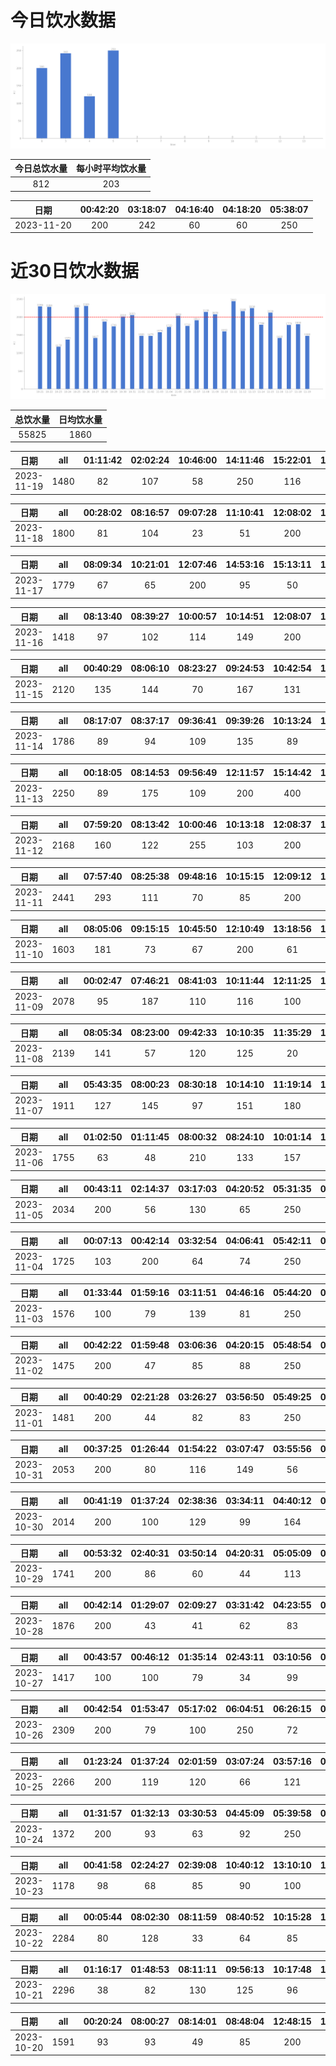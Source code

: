 # 今日饮水数据

<div align=center>
<img src="today.png" style="zoom: 100%;" />

| 今日总饮水量 | 每小时平均饮水量 |
| :----: | :----: |
| 812 | 203 |
</div>

| 日期 | 00:42:20 | 03:18:07 | 04:16:40 | 04:18:20 | 05:38:07 |
| :----: | :----: | :----: | :----: | :----: | :----: |
| 2023-11-20 | 200 | 242 | 60 | 60 | 250 |

# 近30日饮水数据

<div align=center>
<img src="30.png"style="zoom: 100%;" />

| 总饮水量 | 日均饮水量 |
| :----: | :----: |
| 55825 | 1860 |
</div>

| 日期 | all | 01:11:42 | 02:02:24 | 10:46:00 | 14:11:46 | 15:22:01 | 15:30:30 | 16:21:32 | 18:03:57 | 20:40:05 | 21:02:26 | 23:20:45 |
| :----: | :----: | :----: | :----: | :----: | :----: | :----: | :----: | :----: | :----: | :----: | :----: | :----: |
| 2023-11-19 | 1480 | 82 | 107 | 58 | 250 | 116 | 180 | 127 | 60 | 75 | 300 | 125 |

| 日期 | all | 00:28:02 | 08:16:57 | 09:07:28 | 11:10:41 | 12:08:02 | 13:10:31 | 14:18:33 | 15:10:57 | 16:28:21 | 17:08:50 | 19:09:13 | 22:09:25 | 23:09:32 |
| :----: | :----: | :----: | :----: | :----: | :----: | :----: | :----: | :----: | :----: | :----: | :----: | :----: | :----: | :----: |
| 2023-11-18 | 1800 | 81 | 104 | 23 | 51 | 200 | 79 | 56 | 179 | 400 | 200 | 96 | 250 | 81 |

| 日期 | all | 08:09:34 | 10:21:01 | 12:07:46 | 14:53:16 | 15:13:11 | 19:15:50 | 21:09:57 | 21:18:16 | 21:24:26 | 21:45:06 | 23:33:29 | 23:33:44 | 23:44:33 |
| :----: | :----: | :----: | :----: | :----: | :----: | :----: | :----: | :----: | :----: | :----: | :----: | :----: | :----: | :----: |
| 2023-11-17 | 1779 | 67 | 65 | 200 | 95 | 50 | 500 | 57 | 89 | 79 | 161 | 250 | 64 | 102 |

| 日期 | all | 08:13:40 | 08:39:27 | 10:00:57 | 10:14:51 | 12:08:07 | 14:56:06 | 17:09:50 | 17:35:21 | 19:16:49 | 21:26:07 | 22:26:19 |
| :----: | :----: | :----: | :----: | :----: | :----: | :----: | :----: | :----: | :----: | :----: | :----: | :----: |
| 2023-11-16 | 1418 | 97 | 102 | 114 | 149 | 200 | 46 | 200 | 137 | 60 | 250 | 63 |

| 日期 | all | 00:40:29 | 08:06:10 | 08:23:27 | 09:24:53 | 10:42:54 | 12:03:18 | 15:04:40 | 15:58:15 | 17:08:03 | 19:47:36 | 21:25:34 | 21:56:09 | 22:11:25 | 22:26:42 | 22:41:59 | 23:00:57 |
| :----: | :----: | :----: | :----: | :----: | :----: | :----: | :----: | :----: | :----: | :----: | :----: | :----: | :----: | :----: | :----: | :----: | :----: |
| 2023-11-15 | 2120 | 135 | 144 | 70 | 167 | 131 | 100 | 80 | 145 | 200 | 147 | 250 | 74 | 176 | 114 | 62 | 125 |

| 日期 | all | 08:17:07 | 08:37:17 | 09:36:41 | 09:39:26 | 10:13:24 | 11:20:25 | 12:08:12 | 13:03:46 | 14:55:17 | 17:55:42 | 18:25:27 | 19:25:59 | 21:22:10 | 22:25:00 |
| :----: | :----: | :----: | :----: | :----: | :----: | :----: | :----: | :----: | :----: | :----: | :----: | :----: | :----: | :----: | :----: |
| 2023-11-14 | 1786 | 89 | 94 | 109 | 135 | 89 | 157 | 200 | 69 | 74 | 200 | 56 | 141 | 250 | 123 |

| 日期 | all | 00:18:05 | 08:14:53 | 09:56:49 | 12:11:57 | 15:14:42 | 16:09:09 | 17:09:12 | 19:06:17 | 19:55:38 | 20:25:18 | 21:44:00 | 22:11:08 | 22:33:23 | 22:52:13 |
| :----: | :----: | :----: | :----: | :----: | :----: | :----: | :----: | :----: | :----: | :----: | :----: | :----: | :----: | :----: | :----: |
| 2023-11-13 | 2250 | 89 | 175 | 109 | 200 | 400 | 109 | 200 | 65 | 72 | 81 | 250 | 167 | 149 | 184 |

| 日期 | all | 07:59:20 | 08:13:42 | 10:00:46 | 10:13:18 | 12:08:37 | 12:39:25 | 13:14:29 | 16:26:29 | 17:26:13 | 19:49:38 | 20:58:46 | 22:11:12 | 23:19:39 |
| :----: | :----: | :----: | :----: | :----: | :----: | :----: | :----: | :----: | :----: | :----: | :----: | :----: | :----: | :----: |
| 2023-11-12 | 2168 | 160 | 122 | 255 | 103 | 200 | 400 | 99 | 138 | 200 | 100 | 77 | 250 | 64 |

| 日期 | all | 07:57:40 | 08:25:38 | 09:48:16 | 10:15:15 | 12:09:12 | 16:13:03 | 17:17:04 | 18:01:05 | 18:31:39 | 19:39:21 | 20:07:07 | 21:41:55 | 22:24:43 | 23:06:27 | 23:58:50 |
| :----: | :----: | :----: | :----: | :----: | :----: | :----: | :----: | :----: | :----: | :----: | :----: | :----: | :----: | :----: | :----: | :----: |
| 2023-11-11 | 2441 | 293 | 111 | 70 | 85 | 200 | 500 | 200 | 67 | 146 | 62 | 90 | 115 | 250 | 67 | 185 |

| 日期 | all | 08:05:06 | 09:15:15 | 10:45:50 | 12:10:49 | 13:18:56 | 13:59:02 | 14:40:51 | 15:13:05 | 16:28:37 | 19:47:24 | 20:10:38 | 20:26:43 | 21:07:44 | 22:05:01 | 23:35:29 | 23:58:01 |
| :----: | :----: | :----: | :----: | :----: | :----: | :----: | :----: | :----: | :----: | :----: | :----: | :----: | :----: | :----: | :----: | :----: | :----: |
| 2023-11-10 | 1603 | 181 | 73 | 67 | 200 | 61 | 123 | 128 | 48 | 60 | 60 | 45 | 69 | 75 | 250 | 79 | 84 |

| 日期 | all | 00:02:47 | 07:46:21 | 08:41:03 | 10:11:44 | 12:11:25 | 12:11:27 | 13:04:57 | 14:09:19 | 14:59:43 | 15:19:02 | 17:26:09 | 19:10:09 | 20:08:10 | 21:13:13 | 21:44:42 | 22:34:47 | 23:26:54 |
| :----: | :----: | :----: | :----: | :----: | :----: | :----: | :----: | :----: | :----: | :----: | :----: | :----: | :----: | :----: | :----: | :----: | :----: | :----: |
| 2023-11-09 | 2078 | 95 | 187 | 110 | 116 | 100 | 100 | 122 | 127 | 97 | 137 | 200 | 140 | 68 | 250 | 100 | 53 | 76 |

| 日期 | all | 08:05:34 | 08:23:00 | 09:42:33 | 10:10:35 | 11:35:29 | 12:12:00 | 13:01:44 | 14:20:20 | 14:20:32 | 14:37:01 | 15:25:12 | 17:07:00 | 18:27:43 | 20:13:20 | 22:13:15 | 22:46:47 |
| :----: | :----: | :----: | :----: | :----: | :----: | :----: | :----: | :----: | :----: | :----: | :----: | :----: | :----: | :----: | :----: | :----: | :----: |
| 2023-11-08 | 2139 | 141 | 57 | 120 | 125 | 20 | 200 | 195 | 100 | 104 | 89 | 169 | 200 | 132 | 116 | 300 | 71 |

| 日期 | all | 05:43:35 | 08:00:23 | 08:30:18 | 10:14:10 | 11:19:14 | 12:08:48 | 13:09:13 | 14:15:22 | 17:10:15 | 19:42:35 | 20:24:36 | 21:44:33 | 23:07:01 |
| :----: | :----: | :----: | :----: | :----: | :----: | :----: | :----: | :----: | :----: | :----: | :----: | :----: | :----: | :----: |
| 2023-11-07 | 1911 | 127 | 145 | 97 | 151 | 180 | 200 | 64 | 129 | 200 | 132 | 146 | 250 | 90 |

| 日期 | all | 01:02:50 | 01:11:45 | 08:00:32 | 08:24:10 | 10:01:14 | 11:04:09 | 12:09:43 | 13:07:17 | 15:28:33 | 17:09:28 | 19:41:44 | 21:40:35 | 22:31:42 | 23:50:31 |
| :----: | :----: | :----: | :----: | :----: | :----: | :----: | :----: | :----: | :----: | :----: | :----: | :----: | :----: | :----: | :----: |
| 2023-11-06 | 1755 | 63 | 48 | 210 | 133 | 157 | 65 | 200 | 67 | 72 | 200 | 125 | 250 | 130 | 35 |

| 日期 | all | 00:43:11 | 02:14:37 | 03:17:03 | 04:20:52 | 05:31:35 | 07:10:44 | 08:57:13 | 17:31:24 | 18:26:41 | 20:11:22 | 21:37:35 | 22:14:07 | 23:00:28 | 23:03:32 | 23:54:01 |
| :----: | :----: | :----: | :----: | :----: | :----: | :----: | :----: | :----: | :----: | :----: | :----: | :----: | :----: | :----: | :----: | :----: |
| 2023-11-05 | 2034 | 200 | 56 | 130 | 65 | 250 | 66 | 300 | 61 | 68 | 47 | 200 | 145 | 100 | 96 | 250 |

| 日期 | all | 00:07:13 | 00:42:14 | 03:32:54 | 04:06:41 | 05:42:11 | 06:47:35 | 07:55:42 | 09:15:15 | 16:36:15 | 18:05:41 | 19:06:59 | 20:32:16 | 22:05:07 | 23:11:01 | 23:43:05 |
| :----: | :----: | :----: | :----: | :----: | :----: | :----: | :----: | :----: | :----: | :----: | :----: | :----: | :----: | :----: | :----: | :----: |
| 2023-11-04 | 1725 | 103 | 200 | 64 | 74 | 250 | 78 | 77 | 64 | 43 | 89 | 200 | 93 | 191 | 96 | 103 |

| 日期 | all | 01:33:44 | 01:59:16 | 03:11:51 | 04:46:16 | 05:44:20 | 07:44:31 | 17:55:04 | 19:49:41 | 22:42:20 |
| :----: | :----: | :----: | :----: | :----: | :----: | :----: | :----: | :----: | :----: | :----: |
| 2023-11-03 | 1576 | 100 | 79 | 139 | 81 | 250 | 84 | 300 | 143 | 400 |

| 日期 | all | 00:42:22 | 01:59:48 | 03:06:36 | 04:20:15 | 05:48:54 | 07:13:26 | 08:17:20 | 17:20:52 | 17:55:32 | 18:51:53 | 20:39:58 | 21:24:21 | 22:30:26 | 23:48:29 |
| :----: | :----: | :----: | :----: | :----: | :----: | :----: | :----: | :----: | :----: | :----: | :----: | :----: | :----: | :----: | :----: |
| 2023-11-02 | 1475 | 200 | 47 | 85 | 88 | 250 | 121 | 64 | 67 | 89 | 63 | 64 | 66 | 154 | 117 |

| 日期 | all | 00:40:29 | 02:21:28 | 03:26:27 | 03:56:50 | 05:49:25 | 07:34:30 | 09:18:09 | 18:31:47 | 20:32:00 | 22:28:32 |
| :----: | :----: | :----: | :----: | :----: | :----: | :----: | :----: | :----: | :----: | :----: | :----: |
| 2023-11-01 | 1481 | 200 | 44 | 82 | 83 | 250 | 98 | 53 | 250 | 121 | 300 |

| 日期 | all | 00:37:25 | 01:26:44 | 01:54:22 | 03:07:47 | 03:55:56 | 04:34:28 | 05:45:08 | 07:12:15 | 08:14:51 | 08:49:56 | 18:50:14 | 19:51:03 | 20:47:53 | 22:28:35 | 22:33:15 | 22:49:45 | 23:13:46 |
| :----: | :----: | :----: | :----: | :----: | :----: | :----: | :----: | :----: | :----: | :----: | :----: | :----: | :----: | :----: | :----: | :----: | :----: | :----: |
| 2023-10-31 | 2053 | 200 | 80 | 116 | 149 | 56 | 60 | 250 | 64 | 73 | 97 | 300 | 100 | 95 | 114 | 100 | 88 | 111 |

| 日期 | all | 00:41:19 | 01:37:24 | 02:38:36 | 03:34:11 | 04:40:12 | 05:43:30 | 07:44:31 | 08:13:53 | 16:54:20 | 16:54:45 | 18:20:45 | 19:17:13 | 20:04:18 | 20:24:27 | 22:43:46 | 23:33:41 |
| :----: | :----: | :----: | :----: | :----: | :----: | :----: | :----: | :----: | :----: | :----: | :----: | :----: | :----: | :----: | :----: | :----: | :----: |
| 2023-10-30 | 2014 | 200 | 100 | 129 | 99 | 164 | 250 | 167 | 74 | 300 | 93 | 72 | 72 | 60 | 87 | 60 | 87 |

| 日期 | all | 00:53:32 | 02:40:31 | 03:50:14 | 04:20:31 | 05:05:09 | 05:45:57 | 06:29:26 | 06:46:26 | 07:23:03 | 08:28:43 | 17:39:34 | 18:40:14 | 20:24:42 | 22:31:13 | 23:59:30 |
| :----: | :----: | :----: | :----: | :----: | :----: | :----: | :----: | :----: | :----: | :----: | :----: | :----: | :----: | :----: | :----: | :----: |
| 2023-10-29 | 1741 | 200 | 86 | 60 | 44 | 113 | 250 | 187 | 157 | 66 | 111 | 64 | 41 | 103 | 185 | 74 |

| 日期 | all | 00:42:14 | 01:29:07 | 02:09:27 | 03:31:42 | 04:23:55 | 05:40:24 | 06:19:12 | 06:26:51 | 08:52:35 | 18:07:18 | 19:08:41 | 20:59:31 | 21:59:14 | 23:23:48 |
| :----: | :----: | :----: | :----: | :----: | :----: | :----: | :----: | :----: | :----: | :----: | :----: | :----: | :----: | :----: | :----: |
| 2023-10-28 | 1876 | 200 | 43 | 41 | 62 | 83 | 250 | 10 | 158 | 28 | 500 | 102 | 102 | 146 | 151 |

| 日期 | all | 00:43:57 | 00:46:12 | 01:35:14 | 02:43:11 | 03:10:56 | 04:44:35 | 08:08:42 | 08:20:06 | 17:16:22 | 17:50:14 | 18:20:31 | 20:32:29 | 22:47:19 | 23:59:32 |
| :----: | :----: | :----: | :----: | :----: | :----: | :----: | :----: | :----: | :----: | :----: | :----: | :----: | :----: | :----: | :----: |
| 2023-10-27 | 1417 | 100 | 100 | 79 | 34 | 99 | 86 | 250 | 55 | 100 | 110 | 115 | 77 | 65 | 147 |

| 日期 | all | 00:42:54 | 01:53:47 | 05:17:02 | 06:04:51 | 06:26:15 | 06:53:17 | 07:13:24 | 08:39:00 | 17:07:55 | 18:58:33 | 20:32:14 | 20:54:29 | 21:32:57 | 21:35:21 | 22:03:32 | 22:28:58 | 22:45:38 | 23:31:07 |
| :----: | :----: | :----: | :----: | :----: | :----: | :----: | :----: | :----: | :----: | :----: | :----: | :----: | :----: | :----: | :----: | :----: | :----: | :----: | :----: |
| 2023-10-26 | 2309 | 200 | 79 | 100 | 250 | 72 | 119 | 206 | 46 | 88 | 200 | 192 | 79 | 60 | 113 | 87 | 136 | 179 | 103 |

| 日期 | all | 01:23:24 | 01:37:24 | 02:01:59 | 03:07:24 | 03:57:16 | 05:40:27 | 06:51:28 | 08:40:21 | 17:21:39 | 17:53:30 | 19:24:53 | 20:31:26 | 22:38:40 |
| :----: | :----: | :----: | :----: | :----: | :----: | :----: | :----: | :----: | :----: | :----: | :----: | :----: | :----: | :----: |
| 2023-10-25 | 2266 | 200 | 119 | 120 | 66 | 121 | 250 | 149 | 65 | 300 | 159 | 118 | 99 | 500 |

| 日期 | all | 01:31:57 | 01:32:13 | 03:30:53 | 04:45:09 | 05:39:58 | 07:51:28 | 08:16:04 | 14:09:47 | 18:19:45 | 19:09:02 | 20:24:17 | 22:10:02 | 22:42:10 |
| :----: | :----: | :----: | :----: | :----: | :----: | :----: | :----: | :----: | :----: | :----: | :----: | :----: | :----: | :----: |
| 2023-10-24 | 1372 | 200 | 93 | 63 | 92 | 250 | 108 | 72 | 60 | 48 | 100 | 63 | 109 | 114 |

| 日期 | all | 00:41:58 | 02:24:27 | 02:39:08 | 10:40:12 | 13:10:10 | 14:13:53 | 15:46:27 | 16:20:41 | 17:31:16 | 20:33:39 | 21:18:58 | 21:52:11 | 22:42:13 |
| :----: | :----: | :----: | :----: | :----: | :----: | :----: | :----: | :----: | :----: | :----: | :----: | :----: | :----: | :----: |
| 2023-10-23 | 1178 | 98 | 68 | 85 | 90 | 100 | 55 | 73 | 32 | 67 | 190 | 110 | 100 | 110 |

| 日期 | all | 00:05:44 | 08:02:30 | 08:11:59 | 08:40:52 | 10:15:28 | 10:54:04 | 11:45:04 | 12:13:06 | 13:07:27 | 15:13:38 | 16:15:10 | 17:09:48 | 17:17:36 | 23:01:12 |
| :----: | :----: | :----: | :----: | :----: | :----: | :----: | :----: | :----: | :----: | :----: | :----: | :----: | :----: | :----: | :----: |
| 2023-10-22 | 2284 | 80 | 128 | 33 | 64 | 85 | 154 | 137 | 200 | 96 | 64 | 143 | 200 | 400 | 500 |

| 日期 | all | 01:16:17 | 01:48:53 | 08:11:11 | 09:56:13 | 10:17:48 | 11:29:31 | 12:10:43 | 13:12:57 | 14:02:23 | 14:33:21 | 14:58:29 | 15:14:32 | 16:10:57 | 18:30:31 | 19:31:43 | 20:25:34 | 21:22:54 | 22:40:59 | 23:42:50 |
| :----: | :----: | :----: | :----: | :----: | :----: | :----: | :----: | :----: | :----: | :----: | :----: | :----: | :----: | :----: | :----: | :----: | :----: | :----: | :----: | :----: |
| 2023-10-21 | 2296 | 38 | 82 | 130 | 125 | 96 | 145 | 250 | 98 | 38 | 213 | 113 | 159 | 123 | 93 | 140 | 60 | 250 | 64 | 79 |

| 日期 | all | 00:20:24 | 08:00:27 | 08:14:01 | 08:48:04 | 12:48:15 | 13:02:12 | 13:40:40 | 14:55:15 | 16:37:33 | 17:11:35 | 17:29:57 | 20:21:08 | 21:29:10 | 22:56:51 | 23:41:38 |
| :----: | :----: | :----: | :----: | :----: | :----: | :----: | :----: | :----: | :----: | :----: | :----: | :----: | :----: | :----: | :----: | :----: |
| 2023-10-20 | 1591 | 93 | 93 | 49 | 85 | 200 | 89 | 106 | 91 | 110 | 86 | 103 | 250 | 73 | 93 | 70 |

